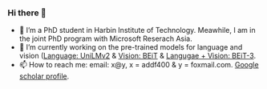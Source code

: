 ### Hi there 👋

- 💬 I’m a PhD student in Harbin Institute of Technology. Meawhile, I am in the joint PhD program with Microsoft Reserach Asia.
- 🔭 I’m currently working on the pre-trained models for language and vision ([Language: UniLMv2](https://arxiv.org/abs/2002.12804) & [Vision: BEiT](https://github.com/microsoft/unilm/tree/master/beit) & [Langugae + Vision: BEiT-3](https://arxiv.org/abs/2208.10442).
- 📫 How to reach me: email: x@y, x = addf400 & y = foxmail.com. [Google scholar profile](https://scholar.google.com/citations?user=lXCZGqYAAAAJ&hl=en). 
<!--
**addf400/addf400** is a ✨ _special_ ✨ repository because its `README.md` (this file) appears on your GitHub profile.

Here are some ideas to get you started:

- 🔭 I’m currently working on ...
- 🌱 I’m currently learning ...
- 👯 I’m looking to collaborate on ...
- 🤔 I’m looking for help with ...
- 💬 Ask me about ...
- 📫 How to reach me: ...
- 😄 Pronouns: ...
- ⚡ Fun fact: ...
-->
